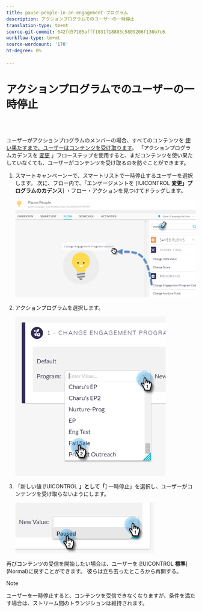 ```yaml
---
title: pause-people-in-an-engagement-プログラム
description: アクションプログラムでのユーザーの一時停止
translation-type: tm+mt
source-git-commit: 642fd57105afff1031f18883c5809206f136b7c6
workflow-type: tm+mt
source-wordcount: '170'
ht-degree: 0%

---
```



# アクションプログラムでのユーザーの一時停止

<br> 

ユーザーがアクションプログラムのメンバーの場合、すべてのコンテンツを [使い果たすまで、ユーザーはコンテンツを受け取ります](https://docs.marketo.com/display/DOCS/People+Who+Have+Exhausted+Content)。 「アクションプログラムカデンスを [変更](https://docs.marketo.com/display/DOCS/Change+Engagement+Program+Cadence) 」フローステップを使用すると、まだコンテンツを使い果たしていなくても、ユーザーがコンテンツを受け取るのを防ぐことができます。

1. スマートキャンペーンーで、スマートリストで一時停止するユーザーを選択します。 次に、フロー内で、「エンゲージメントを [!UICONTROL **変更」プログラムのカデンス**] ・フロー・アクションを見つけてドラッグします。

   ![イメージ1](/help/sky/assets/engagement-programs/pause-people-in-an-engagement-program/pause-people-in-an-engagement-program-1.png)

1. アクションプログラムを選択します。

   ![イメージ2](/help/sky/assets/engagement-programs/pause-people-in-an-engagement-program/pause-people-in-an-engagement-program-2.png)

1. 「新しい値 [!UICONTROL **」として「**] 一時停止」を選択し、ユーザーがコンテンツを受け取らないようにします。

   ![イメージ3](/help/sky/assets/engagement-programs/pause-people-in-an-engagement-program/pause-people-in-an-engagement-program-3.png)

再びコンテンツの受信を開始したい場合は、ユーザーを [!UICONTROL **標準**] (Normal)に戻すことができます。 彼らは立ち去ったところから再開する。

>[!NOTE]
>
>ユーザーを一時停止すると、コンテンツを受信できなくなりますが、条件を満たす場合は、ストリーム間のトランジションは維持されます。
